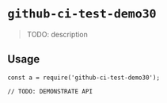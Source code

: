 
# `github-ci-test-demo30`

> TODO: description

## Usage

```
const a = require('github-ci-test-demo30');

// TODO: DEMONSTRATE API
```

